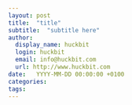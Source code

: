 ```yaml
---
layout: post
title:  "title"
subtitle:  "subtitle here"
author:
  display_name: huckbit
  login: huckbit
  email: info@huckbit.com
  url: http://www.huckbit.com
date:   YYYY-MM-DD 00:00:00 +0100
categories:
tags: 
---
```

